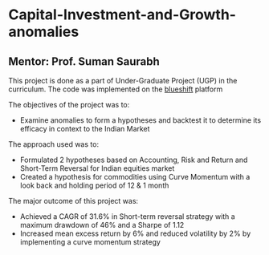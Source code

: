 # Capital-Investment-and-Growth-anomalies
## Mentor: Prof. Suman Saurabh

This project is done as a part of Under-Graduate Project (UGP) in the curriculum. The code was implemented on the [blueshift](https://blueshift.quantinsti.com/) platform

The objectives of the project was to:
+ Examine anomalies to form a hypotheses and backtest it to determine its efficacy in context to the Indian Market

The approach used was to:
+ Formulated 2 hypotheses based on Accounting, Risk and Return and Short-Term Reversal for Indian equities market
+ Created a hypothesis for commodities using Curve Momentum with a look back and holding period of 12 & 1 month

The major outcome of this project was:
+ Achieved a CAGR of 31.6% in Short-term reversal strategy with a maximum drawdown of 46% and a Sharpe of 1.12
+ Increased mean excess return by 6% and reduced volatility by 2% by implementing a curve momentum strategy
